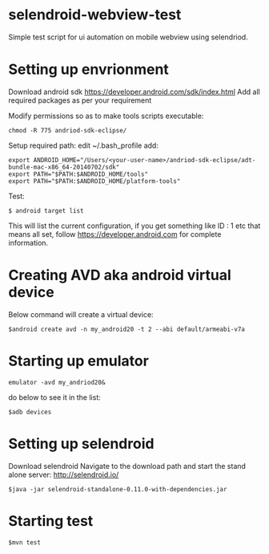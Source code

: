 selendroid-webview-test
=======================

Simple test script for ui automation on mobile webview using selendriod.

Setting up envrionment
======================
Download android sdk https://developer.android.com/sdk/index.html
Add all required packages as per your requirement

Modify permissions so as to make tools scripts executable:
```
chmod -R 775 andriod-sdk-eclipse/
```

Setup required path:
edit ~/.bash_profile
add:
```
export ANDROID_HOME="/Users/<your-user-name>/andriod-sdk-eclipse/adt-bundle-mac-x86_64-20140702/sdk"
export PATH="$PATH:$ANDROID_HOME/tools"
export PATH="$PATH:$ANDROID_HOME/platform-tools"
```
Test:
```
$ android target list
```
This will list the current configuration, if you get something like ID : 1 etc that means all set, follow https://developer.android.com for complete information.

Creating AVD aka android virtual device
=======================================
Below command will create a virtual device:
```
$android create avd -n my_android20 -t 2 --abi default/armeabi-v7a
```

Starting up emulator
====================
```
emulator -avd my_andriod20&
```
do below to see it in the list:
```
$adb devices
```

Setting up selendroid
=====================
Download selendroid 
Navigate to the download path and start the stand alone server: http://selendroid.io/
```
$java -jar selendroid-standalone-0.11.0-with-dependencies.jar
```

Starting test
=============
```
$mvn test
```


